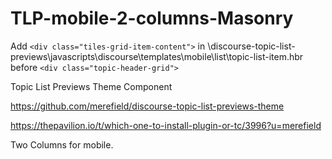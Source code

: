 # TLP-mobile-2-columns-Masonry

Add     `<div class="tiles-grid-item-content">`
in    \discourse-topic-list-previews\javascripts\discourse\templates\mobile\list\topic-list-item.hbr
before  `<div class="topic-header-grid">`
  
Topic List Previews Theme Component

https://github.com/merefield/discourse-topic-list-previews-theme

https://thepavilion.io/t/which-one-to-install-plugin-or-tc/3996?u=merefield

Two Columns for mobile.  
